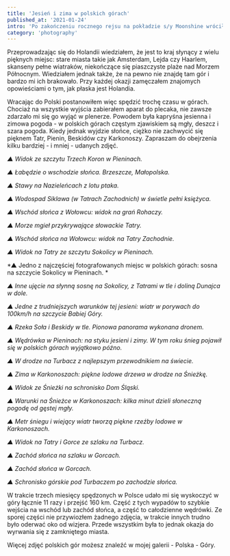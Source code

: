 ```yaml
---
title: 'Jesień i zima w polskich górach'
published_at: '2021-01-24'
intro: 'Po zakończeniu rocznego rejsu na pokładzie s/y Moonshine wróciłem na kilka miesięcy do Polski. Ostatni raz tak długi czas w domu spędziłem ponad cztery lata wcześniej - zanim przeprowadziłem się do Holandii. Po czterech latach tęskniłem nie tylko za rodziną i przyjaciółmi, ale także za polskimi górami.'
category: 'photography'
---
```


Przeprowadzając się do Holandii wiedziałem, że jest to kraj słynący z wielu pięknych miejsc: stare miasta takie jak Amsterdam, Lejda czy Haarlem, skanseny pełne wiatraków, niekończące się piaszczyste plaże nad Morzem Północnym. Wiedziałem jednak także, że na pewno nie znajdę tam gór i bardzo mi ich brakowało. Przy każdej okazji zamęczałem znajomych opowieściami o tym, jak płaska jest Holandia.

Wracając do Polski postanowiłem więc spędzić trochę czasu w górach. Chociaż na wszystkie wyjścia zabierałem aparat do plecaka, nie zawsze zdarzało mi się go wyjąć w plenerze. Powodem była kapryśna jesienna i zimowa pogoda - w polskich górach częstym zjawiskiem są mgły, deszcz i szara pogoda. Kiedy jednak wyjdzie słońce, ciężko nie zachwycić się pięknem Tatr, Pienin, Beskidów czy Karkonoszy. Zapraszam do obejrzenia kilku bardziej - i mniej - udanych zdjęć.

<photo-lazy src="/stories/w-polskich-gorach/w-polskich-gorach-1.jpg" padding-bottom="70"></photo-lazy>

*▲ Widok ze szczytu Trzech Koron w Pieninach.*

<photo-lazy src="/stories/w-polskich-gorach/w-polskich-gorach-2.jpg" padding-bottom="133"></photo-lazy>

*▲ Łabędzie o wschodzie słońca. Brzeszcze, Małopolska.*

<photo-lazy src="/stories/w-polskich-gorach/w-polskich-gorach-3.jpg" padding-bottom="75"></photo-lazy>

*▲ Stawy na Nazieleńcach z lotu ptaka.*

<photo-lazy src="/stories/w-polskich-gorach/w-polskich-gorach-4.jpg" padding-bottom="126"></photo-lazy>

*▲ Wodospad Siklawa (w Tatrach Zachodnich) w świetle pełni księżyca.*

<photo-lazy src="/stories/w-polskich-gorach/w-polskich-gorach-5.jpg" padding-bottom="66.6"></photo-lazy>

*▲ Wschód słońca z Wołowcu: widok na grań Rohaczy.*

<photo-lazy src="/stories/w-polskich-gorach/w-polskich-gorach-6.jpg" padding-bottom="66.6"></photo-lazy>

*▲ Morze mgieł przykrywające słowackie Tatry.*

<photo-lazy src="/stories/w-polskich-gorach/w-polskich-gorach-7.jpg" padding-bottom="66.6"></photo-lazy>

*▲ Wschód słońca na Wołowcu: widok na Tatry Zachodnie.*

<photo-lazy src="/stories/w-polskich-gorach/w-polskich-gorach-8.jpg" padding-bottom="66.6"></photo-lazy>

*▲ Widok na Tatry ze szczytu Sokolicy w Pieninach.*

<photo-lazy src="/stories/w-polskich-gorach/w-polskich-gorach-9.jpg" padding-bottom="100"></photo-lazy>

*▲ Jedno z najczęściej fotografowanych miejsc w polskich górach: sosna na szczycie Sokolicy w Pieninach. *

<photo-lazy src="/stories/w-polskich-gorach/w-polskich-gorach-10.jpg" padding-bottom="66.6"></photo-lazy>

*▲ Inne ujęcie na słynną sosnę na Sokolicy, z Tatrami w tle i doliną Dunajca w dole.*

<photo-lazy src="/stories/w-polskich-gorach/w-polskich-gorach-11.jpg" padding-bottom="66.6"></photo-lazy>

*▲ Jedne z trudniejszych warunków tej jesieni: wiatr w porywach do 100km/h na szczycie Babiej Góry.*

<photo-lazy src="/stories/w-polskich-gorach/w-polskich-gorach-12.jpg" padding-bottom="125"></photo-lazy>

*▲ Rzeka Soła i Beskidy w tle. Pionowa panorama wykonana dronem.*

<photo-lazy src="/stories/w-polskich-gorach/w-polskich-gorach-13.jpg" padding-bottom="66.6"></photo-lazy>

*▲ Wędrówka w Pieninach: na styku jesieni i zimy. W tym roku śnieg pojawił się w polskich górach wyjątkowo późno.*

<photo-lazy src="/stories/w-polskich-gorach/w-polskich-gorach-14.jpg" padding-bottom="133"></photo-lazy>

*▲ W drodze na Turbacz z najlepszym przewodnikiem na świecie.*

<photo-lazy src="/stories/w-polskich-gorach/w-polskich-gorach-15.jpg" padding-bottom="66.66"></photo-lazy>

*▲ Zima w Karkonoszach: piękne lodowe drzewa w drodze na Śnieżkę.*

<photo-lazy src="/stories/w-polskich-gorach/w-polskich-gorach-16.jpg" padding-bottom="134.5"></photo-lazy>

*▲ Widok ze Śnieżki na schronisko Dom Śląski.*

<photo-lazy src="/stories/w-polskich-gorach/w-polskich-gorach-17.jpg" padding-bottom="66.66"></photo-lazy>

*▲ Warunki na Śnieżce w Karkonoszach: kilka minut dzieli słoneczną pogodę od gęstej mgły.*

<photo-lazy src="/stories/w-polskich-gorach/w-polskich-gorach-18.jpg" padding-bottom="150"></photo-lazy>

*▲ Metr śniegu i wiejący wiatr tworzą piękne rzeźby lodowe w Karkonoszach.*

<photo-lazy src="/stories/w-polskich-gorach/w-polskich-gorach-19.jpg" padding-bottom="62.5"></photo-lazy>

*▲ Widok na Tatry i Gorce ze szlaku na Turbacz.*

<photo-lazy src="/stories/w-polskich-gorach/w-polskich-gorach-20.jpg" padding-bottom="66.6"></photo-lazy>

*▲ Zachód słońca na szlaku w Gorcach.*

<photo-lazy src="/stories/w-polskich-gorach/w-polskich-gorach-21.jpg" padding-bottom="150"></photo-lazy>

*▲ Zachód słońca w Gorcach.*

<photo-lazy src="/stories/w-polskich-gorach/w-polskich-gorach-22.jpg" padding-bottom="66.6"></photo-lazy>

*▲ Schronisko górskie pod Turbaczem po zachodzie słońca.*

W trakcie trzech miesięcy spędzonych w Polsce udało mi się wyskoczyć w góry łącznie 11 razy i przejść 160 km. Część z tych wypadów to szybkie wejścia na wschód lub zachód słońca, a część to całodzienne wędrówki. Ze sporej części nie przywiozłem żadnego zdjęcia, w trakcie innych trudno było oderwać oko od wizjera. Przede wszystkim była to jednak okazja do wyrwania się z zamkniętego miasta. 

Więcej zdjęć polskich gór możesz znaleźć w mojej galerii - <nuxt-link to="/photography/poland-mountains">Polska - Góry</nuxt-link>.

